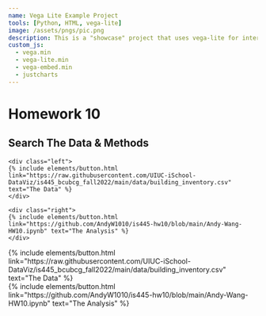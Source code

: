 ```yaml
---
name: Vega Lite Example Project
tools: [Python, HTML, vega-lite]
image: /assets/pngs/pic.png
description: This is a "showcase" project that uses vega-lite for interactive viz!
custom_js:
  - vega.min
  - vega-lite.min
  - vega-embed.min
  - justcharts
---
```



# Homework 10



## Search The Data & Methods
<vegachart schema-url="/assets/json/chart1.json" style="width: 100%"></vegachart>
<vegachart schema-url="/assets/json/chart2.json" style="width: 100%"></vegachart>


```
<div class="left">
{% include elements/button.html link="https://raw.githubusercontent.com/UIUC-iSchool-DataViz/is445_bcubcg_fall2022/main/data/building_inventory.csv" text="The Data" %}
</div>

<div class="right">
{% include elements/button.html link="https://github.com/AndyW1010/is445-hw10/blob/main/Andy-Wang-HW10.ipynb" text="The Analysis" %}
</div>
```

<!-- these are written in a combo of html and liquid --> 

<div class="left">
{% include elements/button.html link="https://raw.githubusercontent.com/UIUC-iSchool-DataViz/is445_bcubcg_fall2022/main/data/building_inventory.csv" text="The Data" %}
</div>

<div class="right">
{% include elements/button.html link="https://github.com/AndyW1010/is445-hw10/blob/main/Andy-Wang-HW10.ipynb" text="The Analysis" %}
</div>

